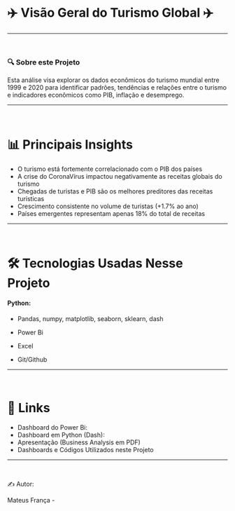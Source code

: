 # ✈️ Visão Geral do Turismo Global ✈️ 

<hr>
<br>

### 🔍 Sobre este Projeto

Esta análise visa explorar os dados econômicos do turismo mundial entre 1999 e 2020 para identificar padrões, tendências e relações entre o turismo e indicadores econômicos como PIB, inflação e desemprego.

<hr>
<br>

# 📊 Principais Insights

- O turismo está fortemente correlacionado com o PIB dos países
- A crise do CoronaVírus impactou negativamente as receitas globais do turismo
- Chegadas de turistas e PIB são os melhores preditores das receitas turísticas
- Crescimento consistente no volume de turistas (+1.7% ao ano)
- Países emergentes representam apenas 18% do total de receitas

<hr>
<br>

# 🛠️ Tecnologias Usadas Nesse Projeto

#### <b>Python:</b>

- Pandas, numpy, matplotlib, seaborn, sklearn, dash

- Power Bi

- Excel

- Git/Github

<hr>
<br>

# 🔗 Links

- Dashboard do Power Bi:
- Dashboard em Python (Dash):
- Apresentação (Business Analysis em PDF)
- Dashboards e Códigos Utilizados neste Projeto

<hr>
<br>

✍️ Autor:

Mateus França -
